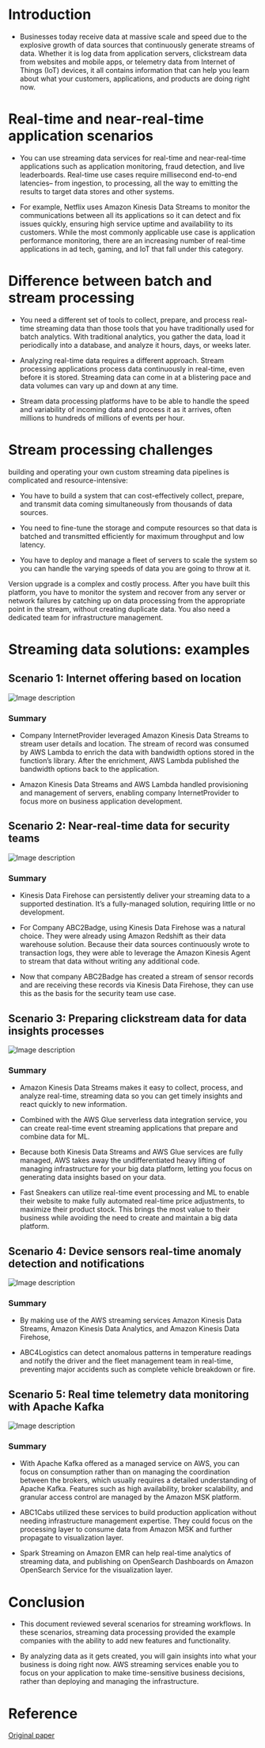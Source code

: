 # Introduction

* Businesses today receive data at massive scale and speed due to the explosive growth of data sources that continuously generate streams of data. Whether it is log data from application servers, clickstream data from websites and mobile apps, or telemetry data from Internet of Things (IoT) devices, it all contains information that can help you learn about what your customers, applications, and products are doing right now.

# Real-time and near-real-time application scenarios

* You can use streaming data services for real-time and near-real-time applications such as application monitoring, fraud detection, and live leaderboards. Real-time use cases require millisecond end-to-end latencies– from ingestion, to processing, all the way to emitting the results to target data stores and other systems.

* For example, Netflix uses Amazon Kinesis Data Streams to monitor the communications between all its applications so it can detect and fix issues quickly, ensuring high service uptime and availability to its customers. While the most commonly applicable use case is application performance monitoring, there are an increasing number of real-time applications in ad tech, gaming, and IoT that fall under this category.


# Difference between batch and stream processing

* You need a different set of tools to collect, prepare, and process real-time streaming data than those tools that you have traditionally used for batch analytics. With traditional analytics, you gather the data, load it periodically into a database, and analyze it hours, days, or weeks later. 

* Analyzing real-time data requires a different approach. Stream processing applications process data continuously in real-time, even before it is stored. Streaming data can come in at a blistering pace and data volumes can vary up and down at any time. 

* Stream data processing platforms have to be able to handle the speed and variability of incoming data and process it as it arrives, often millions to hundreds of millions of events per hour.

# Stream processing challenges

building and operating your own custom streaming data pipelines is complicated and resource-intensive:

* You have to build a system that can cost-effectively collect, prepare, and transmit data coming simultaneously from thousands of data sources.

* You need to fine-tune the storage and compute resources so that data is batched and transmitted efficiently for maximum throughput and low latency.

* You have to deploy and manage a fleet of servers to scale the system so you can handle the varying speeds of data you are going to throw at it.

Version upgrade is a complex and costly process. After you have built this platform, you have to monitor the system and recover from any server or network failures by catching up on data processing from the appropriate point in the stream, without creating duplicate data. You also need a dedicated team for infrastructure management.

# Streaming data solutions: examples

## Scenario 1: Internet offering based on location

![Image description](https://dev-to-uploads.s3.amazonaws.com/uploads/articles/n0c84wqpnqb86ajor393.png)

### Summary

* Company InternetProvider leveraged Amazon Kinesis Data Streams to stream user details and location. The stream of record was consumed by AWS Lambda to enrich the data with bandwidth options stored in the function’s library. After the enrichment, AWS Lambda published the bandwidth options back to the application. 

* Amazon Kinesis Data Streams and AWS Lambda handled provisioning and management of servers, enabling company InternetProvider to focus more on business application development. 

## Scenario 2: Near-real-time data for security teams

![Image description](https://dev-to-uploads.s3.amazonaws.com/uploads/articles/bk8940ee3sob5xnmvz3t.png)
 
### Summary

* Kinesis Data Firehose can persistently deliver your streaming data to a supported destination. It’s a fully-managed solution, requiring little or no development. 

* For Company ABC2Badge, using Kinesis Data Firehose was a natural choice. They were already using Amazon Redshift as their data warehouse solution. Because their data sources continuously wrote to transaction logs, they were able to leverage the Amazon Kinesis Agent to stream that data without writing any additional code. 

* Now that company ABC2Badge has created a stream of sensor records and are receiving these records via Kinesis Data Firehose, they can use this as the basis for the security team use case.

## Scenario 3: Preparing clickstream data for data insights processes

![Image description](https://dev-to-uploads.s3.amazonaws.com/uploads/articles/j8soujtj9z0donbpd5xh.png)
 

### Summary

* Amazon Kinesis Data Streams makes it easy to collect, process, and analyze real-time, streaming data so you can get timely insights and react quickly to new information. 

* Combined with the AWS Glue serverless data integration service, you can create real-time event streaming applications that prepare and combine data for ML.

* Because both Kinesis Data Streams and AWS Glue services are fully managed, AWS takes away the undifferentiated heavy lifting of managing infrastructure for your big data platform, letting you focus on generating data insights based on your data.

* Fast Sneakers can utilize real-time event processing and ML to enable their website to make fully automated real-time price adjustments, to maximize their product stock. This brings the most value to their business while avoiding the need to create and maintain a big data platform.

## Scenario 4: Device sensors real-time anomaly detection and notifications

![Image description](https://dev-to-uploads.s3.amazonaws.com/uploads/articles/6x35n8vmwgd7oo6tl261.png)

### Summary

* By making use of the AWS streaming services Amazon Kinesis Data Streams, Amazon Kinesis Data Analytics, and Amazon Kinesis Data Firehose,

* ABC4Logistics can detect anomalous patterns in temperature readings and notify the driver and the fleet management team in real-time, preventing major accidents such as complete vehicle breakdown or fire. 

## Scenario 5: Real time telemetry data monitoring with Apache Kafka



![Image description](https://dev-to-uploads.s3.amazonaws.com/uploads/articles/hgreo2ppy3sedjl6hg72.png)

### Summary

* With Apache Kafka offered as a managed service on AWS, you can focus on consumption rather than on managing the coordination between the brokers, which usually requires a detailed understanding of Apache Kafka. Features such as high availability, broker scalability, and granular access control are managed by the Amazon MSK platform.

* ABC1Cabs utilized these services to build production application without needing infrastructure management expertise. They could focus on the processing layer to consume data from Amazon MSK and further propagate to visualization layer.

* Spark Streaming on Amazon EMR can help real-time analytics of streaming data, and publishing on OpenSearch Dashboards on Amazon OpenSearch Service for the visualization layer. 

# Conclusion

* This document reviewed several scenarios for streaming workflows. In these scenarios, streaming data processing provided the example companies with the ability to add new features and functionality.

* By analyzing data as it gets created, you will gain insights into what your business is doing right now. AWS streaming services enable you to focus on your application to make time-sensitive business decisions, rather than deploying and managing the infrastructure.

# Reference

[Original paper](https://docs.aws.amazon.com/whitepapers/latest/streaming-data-solutions-amazon-kinesis/streaming-data-solutions-amazon-kinesis.pdf#conclusion-and-contributors)
